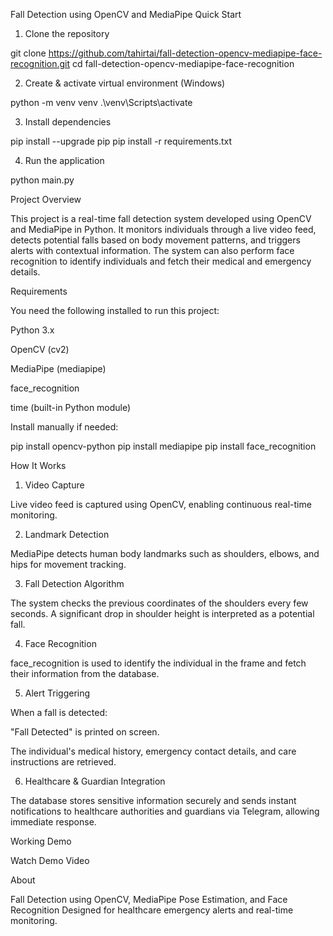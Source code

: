 Fall Detection using OpenCV and MediaPipe
Quick Start

1. Clone the repository

git clone https://github.com/tahirtai/fall-detection-opencv-mediapipe-face-recognition.git
cd fall-detection-opencv-mediapipe-face-recognition


2. Create & activate virtual environment (Windows)

python -m venv venv
.\venv\Scripts\activate


3. Install dependencies

pip install --upgrade pip
pip install -r requirements.txt


4. Run the application

python main.py

Project Overview

This project is a real-time fall detection system developed using OpenCV and MediaPipe in Python. It monitors individuals through a live video feed, detects potential falls based on body movement patterns, and triggers alerts with contextual information. The system can also perform face recognition to identify individuals and fetch their medical and emergency details.

Requirements

You need the following installed to run this project:

Python 3.x

OpenCV (cv2)

MediaPipe (mediapipe)

face_recognition

time (built-in Python module)

Install manually if needed:

pip install opencv-python
pip install mediapipe
pip install face_recognition

How It Works
1. Video Capture

Live video feed is captured using OpenCV, enabling continuous real-time monitoring.

2. Landmark Detection

MediaPipe detects human body landmarks such as shoulders, elbows, and hips for movement tracking.

3. Fall Detection Algorithm

The system checks the previous coordinates of the shoulders every few seconds. A significant drop in shoulder height is interpreted as a potential fall.

4. Face Recognition

face_recognition is used to identify the individual in the frame and fetch their information from the database.

5. Alert Triggering

When a fall is detected:

"Fall Detected" is printed on screen.

The individual's medical history, emergency contact details, and care instructions are retrieved.

6. Healthcare & Guardian Integration

The database stores sensitive information securely and sends instant notifications to healthcare authorities and guardians via Telegram, allowing immediate response.

Working Demo

Watch Demo Video

About

Fall Detection using OpenCV, MediaPipe Pose Estimation, and Face Recognition
Designed for healthcare emergency alerts and real-time monitoring.
